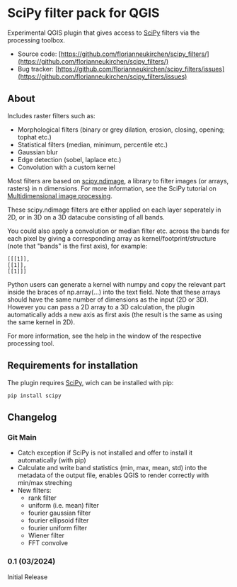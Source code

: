 # SciPy filter pack for QGIS
Experimental QGIS plugin that gives access to [SciPy](https://scipy.org/) filters via the processing toolbox.

- Source code: [https://github.com/florianneukirchen/scipy_filters/](https://github.com/florianneukirchen/scipy_filters/)
- Bug tracker: [https://github.com/florianneukirchen/scipy_filters/issues](https://github.com/florianneukirchen/scipy_filters/issues)

## About
Includes raster filters such as:
- Morphological filters (binary or grey dilation, erosion, closing, opening; tophat etc.)
- Statistical filters (median, minimum, percentile etc.)
- Gaussian blur
- Edge detection (sobel, laplace etc.)
- Convolution with a custom kernel

Most filters are based on [scipy.ndimage](https://docs.scipy.org/doc/scipy/reference/ndimage.html), a library to filter images (or arrays, rasters) in n dimensions. For more information, see the SciPy tutorial on [Multidimensional image processing](https://docs.scipy.org/doc/scipy/tutorial/ndimage.html).

These scipy.ndimage filters are either applied on each layer seperately in 2D, or in 3D on a 3D datacube consisting of all bands. 

You could also apply a convolution or median filter etc. across the bands for each pixel
by giving a corresponding array as kernel/footprint/structure (note that "bands" is the first axis), for example:

```
[[[1]],
[[1]],
[[1]]]
```

Python users can generate a kernel with numpy and copy the relevant part inside the braces of np.array(...) into the text field. Note that these arrays should have the same number of dimensions as the input (2D or 3D). However you can pass a 2D array to a 3D calculation, the plugin automatically adds a new axis as first axis (the result is the same as using the same kernel in 2D).

For more information, see the help in the window of the respective processing tool.

## Requirements for installation
The plugin requires [SciPy](https://scipy.org/), wich can be installed with pip:
```
pip install scipy
```

## Changelog

### Git Main
- Catch exception if SciPy is not installed and offer to install it automatically (with pip)
- Calculate and write band statistics (min, max, mean, std) into the metadata of the output file, enables QGIS to render correctly with min/max streching
- New filters:
    - rank filter
    - uniform (i.e. mean) filter
    - fourier gaussian filter
    - fourier ellipsoid filter
    - fourier uniform filter
    - Wiener filter
    - FFT convolve

### 0.1 (03/2024)
Initial Release